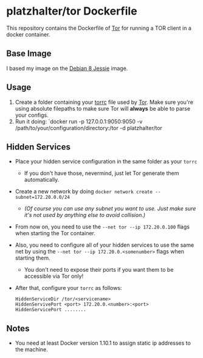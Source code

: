 # platzhalter/tor Dockerfile

This repository contains the Dockerfile of [Tor](https://www.torproject.org/) for running a TOR client in a docker container.

## Base Image

I based my image on the [Debian 8 Jessie](https://registry.hub.docker.com/_/debian/) image.

## Usage

1. Create a folder containing your [torrc](http://www.bsdnow.tv/tutorials/tor) file used by [Tor](https://www.torproject.org/). Make sure you're using absolute filepaths to make sure Tor will **always** be able to parse your configs.
2. Run it doing: `docker run -p 127.0.0.1:9050:9050 -v /path/to/your/configuration/directory:/tor -d platzhalter/tor

## Hidden Services

- Place your hidden service configuration in the same folder as your `torrc`
  - If you don't have those, nevermind, just let Tor generate them automatically.
- Create a new network by doing `docker network create --subnet=172.20.0.0/24`
  - *(Of course you can use any subnet you want to use. Just make sure it's not used by anything else to avoid collision.)* 
- From now on, you need to use the `--net tor --ip 172.20.0.100` flags when starting the Tor container.
- Also, you need to configure all of your hidden services to use the same net by using the `--net tor --ip 172.20.0.<somenumber>` flags when starting them.
  - You don't need to expose their ports if you want them to be accessible via Tor only!
- After that, configure your `torrc` as follows:

  ```
  HiddenServiceDir /tor/<servicename>
  HiddenServivePort <port> 172.20.0.<number>:<port>
  HiddenServicePort ........
  ```

## Notes

- You need at least Docker version 1.10.1 to assign static ip addresses to the machine.
